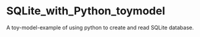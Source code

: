 # SQLite_with_Python_toymodel
A toy-model-example of using python to create and read SQLite database.
